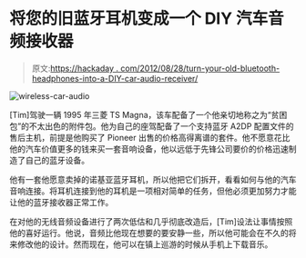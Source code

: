# 将您的旧蓝牙耳机变成一个 DIY 汽车音频接收器

> 原文:[https://hackaday . com/2012/08/28/turn-your-old-bluetooth-headphones-into-a-DIY-car-audio-receiver/](https://hackaday.com/2012/08/28/turn-your-old-bluetooth-headphones-into-a-diy-car-audio-receiver/)

![wireless-car-audio](../Images/088c3674879b37703a62ae341a07f7db.png "wireless-car-audio")

[Tim]驾驶一辆 1995 年三菱 TS Magna，该车配备了一个他亲切地称之为“贫困包”的不太出色的附件包。他为自己的座驾配备了一个支持蓝牙 A2DP 配置文件的售后主机，前提是他购买了 Pioneer 出售的价格高得离谱的套件。他不愿意花比他的汽车价值更多的钱来买一套音响设备，他以远低于先锋公司要价的价格迅速制造了自己的蓝牙设备。

他有一套他愿意卖掉的诺基亚蓝牙耳机，所以他把它们拆开，看看如何与他的汽车音响连接。将耳机连接到他的耳机是一项相对简单的任务，但他必须更加努力才能让他的蓝牙接收器正常工作。

在对他的无线音频设备进行了两次低估和几乎彻底改造后，[Tim]设法让事情按照他的喜好运行。他说，音频比他现在想要的要安静一些，所以他可能会在不久的将来修改他的设计。然而现在，他可以在镇上巡游的时候从手机上下载音乐。
